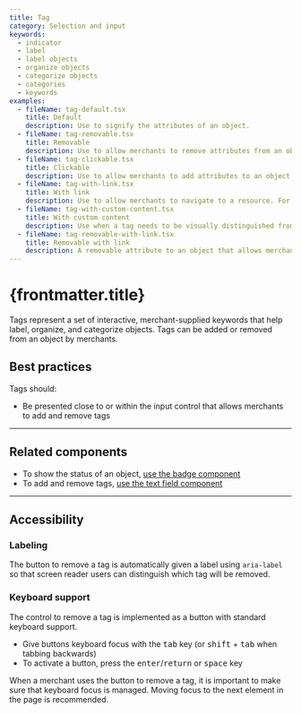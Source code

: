 ```yaml
---
title: Tag
category: Selection and input
keywords:
  - indicator
  - label
  - label objects
  - organize objects
  - categorize objects
  - categories
  - keywords
examples:
  - fileName: tag-default.tsx
    title: Default
    description: Use to signify the attributes of an object.
  - fileName: tag-removable.tsx
    title: Removable
    description: Use to allow merchants to remove attributes from an object.
  - fileName: tag-clickable.tsx
    title: Clickable
    description: Use to allow merchants to add attributes to an object.
  - fileName: tag-with-link.tsx
    title: With link
    description: Use to allow merchants to navigate to a resource. For example a customer segment or a smart collection
  - fileName: tag-with-custom-content.tsx
    title: With custom content
    description: Use when a tag needs to be visually distinguished from others, like when it's added automatically.
  - fileName: tag-removable-with-link.tsx
    title: Removable with link
    description: A removable attribute to an object that allows merchants to navigate to a resource.
---
```


# {frontmatter.title}

<Lede>

Tags represent a set of interactive, merchant-supplied keywords that help label, organize, and categorize objects. Tags can be added or removed from an object by merchants.

</Lede>

<Examples />

<Props componentName={frontmatter.title} />

## Best practices

Tags should:

- Be presented close to or within the input control that allows merchants to add and remove tags

---

## Related components

- To show the status of an object, [use the badge component](https://polaris.shopify.com/components/feedback-indicators/badge)
- To add and remove tags, [use the text field component](https://polaris.shopify.com/components/selection-and-input/text-field)

---

## Accessibility

### Labeling

The button to remove a tag is automatically given a label using `aria-label` so that screen reader users can distinguish which tag will be removed.

### Keyboard support

The control to remove a tag is implemented as a button with standard keyboard support.

- Give buttons keyboard focus with the <kbd>tab</kbd> key (or <kbd>shift</kbd> + <kbd>tab</kbd> when tabbing backwards)
- To activate a button, press the <kbd>enter</kbd>/<kbd>return</kbd> or <kbd>space</kbd> key

When a merchant uses the button to remove a tag, it is important to make sure that keyboard focus is managed. Moving focus to the next element in the page is recommended.

